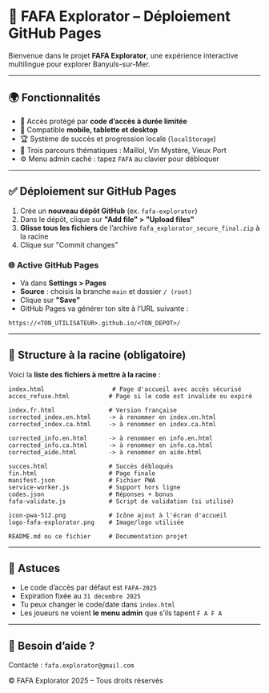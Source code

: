 
# 🚀 FAFA Explorator – Déploiement GitHub Pages

Bienvenue dans le projet **FAFA Explorator**, une expérience interactive multilingue pour explorer Banyuls-sur-Mer.

---

## 🌍 Fonctionnalités

- 🔐 Accès protégé par **code d’accès à durée limitée**
- 📱 Compatible **mobile, tablette et desktop**
- 🏆 Système de succès et progression locale (`localStorage`)
- 🎨 Trois parcours thématiques : Maillol, Vin Mystère, Vieux Port
- ⚙️ Menu admin caché : tapez `FAFA` au clavier pour débloquer

---

## ✅ Déploiement sur GitHub Pages

1. Crée un **nouveau dépôt GitHub** (ex. `fafa-explorator`)
2. Dans le dépôt, clique sur **"Add file" > "Upload files"**
3. **Glisse tous les fichiers** de l’archive `fafa_explorator_secure_final.zip` à la racine
4. Clique sur "Commit changes"

### 🌐 Active GitHub Pages

- Va dans **Settings > Pages**
- **Source** : choisis la branche `main` et dossier `/ (root)`
- Clique sur **"Save"**
- GitHub Pages va générer ton site à l’URL suivante :

```
https://<TON_UTILISATEUR>.github.io/<TON_DEPOT>/
```

---

## 📂 Structure à la racine (obligatoire)

Voici la **liste des fichiers à mettre à la racine** :

```
index.html                   # Page d'accueil avec accès sécurisé
acces_refuse.html           # Page si le code est invalide ou expiré

index.fr.html               # Version française
corrected_index.en.html     -> à renommer en index.en.html
corrected_index.ca.html     -> à renommer en index.ca.html

corrected_info.en.html      -> à renommer en info.en.html
corrected_info.ca.html      -> à renommer en info.ca.html
corrected_aide.html         -> à renommer en aide.html

succes.html                 # Succès débloqués
fin.html                    # Page finale
manifest.json               # Fichier PWA
service-worker.js           # Support hors ligne
codes.json                  # Réponses + bonus
fafa-validate.js            # Script de validation (si utilisé)

icon-pwa-512.png            # Icône ajout à l'écran d'accueil
logo-fafa-explorator.png    # Image/logo utilisée

README.md ou ce fichier     # Documentation projet
```

---

## 🧠 Astuces

- Le code d’accès par défaut est `FAFA-2025`
- Expiration fixée au `31 décembre 2025`
- Tu peux changer le code/date dans `index.html`
- Les joueurs ne voient **le menu admin** que s’ils tapent `F A F A`

---

## 🙌 Besoin d’aide ?
Contacte : `fafa.explorator@gmail.com`

© FAFA Explorator 2025 – Tous droits réservés
